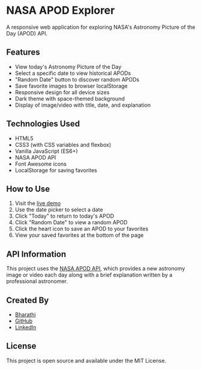 # NASA APOD Explorer

A responsive web application for exploring NASA's Astronomy Picture of the Day (APOD) API.

## Features

- View today's Astronomy Picture of the Day
- Select a specific date to view historical APODs
- "Random Date" button to discover random APODs
- Save favorite images to browser localStorage
- Responsive design for all device sizes
- Dark theme with space-themed background
- Display of image/video with title, date, and explanation

## Technologies Used

- HTML5
- CSS3 (with CSS variables and flexbox)
- Vanilla JavaScript (ES6+)
- NASA APOD API
- Font Awesome icons
- LocalStorage for saving favorites

## How to Use

1. Visit the [live demo](https://txb1y.github.io/NASA-APOD-Explorer)
2. Use the date picker to select a date
3. Click "Today" to return to today's APOD
4. Click "Random Date" to view a random APOD
5. Click the heart icon to save an APOD to your favorites
6. View your saved favorites at the bottom of the page

## API Information

This project uses the [NASA APOD API](https://api.nasa.gov/), which provides a new astronomy image or video each day along with a brief explanation written by a professional astronomer.

## Created By

- [Bharathi](https://www.bharathi-portfolio.xyz/)
- [GitHub](https://github.com/txb1y)
- [LinkedIn](https://www.linkedin.com/in/bharathi54123)

## License

This project is open source and available under the MIT License.